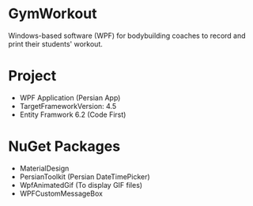 # GymWorkout
Windows-based software (WPF) for bodybuilding coaches to record and print their students' workout.

# Project
- WPF Application (Persian App)
- TargetFrameworkVersion: 4.5
- Entity Framwork 6.2 (Code First)

# NuGet Packages
- MaterialDesign
- PersianToolkit (Persian DateTimePicker)
- WpfAnimatedGif (To display GIF files)
- WPFCustomMessageBox
